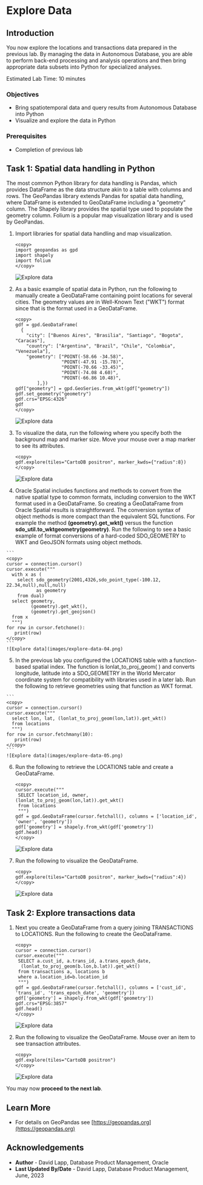 # Explore Data

## Introduction

You now explore the locations and transactions data prepared in the previous lab. By managing the data in Autonomous Database, you are able to perform back-end processing and analysis operations and then bring appropriate data subsets into Python for specialized analyses. 

Estimated Lab Time: 10 minutes

### Objectives

* Bring spatiotemporal data and query results from Autonomous Database into Python
* Visualize and explore the data in Python

### Prerequisites

* Completion of previous lab

## Task 1: Spatial data handling in Python

The most common Python library for data handling is Pandas, which provides DataFrame as the data structure akin to a table with columns and rows. The GeoPandas library extends Pandas for spatial data handling, where DataFrame is extended to GeoDataFrame including a "geometry" column. The Shapely library provides the spatial type used to populate the geometry column. Folium is a popular map visualization library and is used by GeoPandas.

1. Import libraries for spatial data handling and map visualization. 

    ```
    <copy>
    import geopandas as gpd
    import shapely
    import folium
    </copy>
    ```
    ![Explore data](images/explore-data-01.png) 

2.  As a basic example of spatial data in Python, run the following to manually create a GeoDataFrame containing point locations for several cities. The geometry values are in Well-Known Text ("WKT") format since that is the format used in a GeoDataFrame.

    ```
    <copy>
    gdf = gpd.GeoDataFrame(
      {
        "city": ["Buenos Aires", "Brasilia", "Santiago", "Bogota", "Caracas"],
        "country": ["Argentina", "Brazil", "Chile", "Colombia", "Venezuela"],
        "geometry": ["POINT(-58.66 -34.58)",
                     "POINT(-47.91 -15.78)",
                     "POINT(-70.66 -33.45)",
                     "POINT(-74.08 4.60)",
                     "POINT(-66.86 10.48)",
            ],})
    gdf["geometry"] = gpd.GeoSeries.from_wkt(gdf["geometry"])
    gdf.set_geometry("geometry")
    gdf.crs="EPSG:4326"
    gdf
    </copy>
    ```

    ![Explore data](images/explore-data-02.png) 

3.  To visualize the data, run the following where you specify both the background map and marker size. Move your mouse over a map marker to see its attributes.

    ```
    <copy>
    gdf.explore(tiles="CartoDB positron", marker_kwds={"radius":8})
    </copy>
    ```
    ![Explore data](images/explore-data-03.png) 

4.   Oracle Spatial includes functions and methods to convert from the native spatial type to common formats, including conversion to the WKT format used in a GeoDataFrame. So creating a GeoDataFrame from Oracle Spatial results is straightforward. The conversion syntax of object methods is more compact than the equivalent SQL functions. For example the method **(geometry).get\_wkt()** versus the function **sdo\_util.to_wktgeometry(geometry)**. Run the following to see a basic example of format conversions of a hard-coded SDO\_GEOMETRY to WKT and GeoJSON formats using object methods.


    ```
    <copy>
    cursor = connection.cursor()
    cursor.execute("""
      with x as (
        select sdo_geometry(2001,4326,sdo_point_type(-100.12, 22.34,null),null,null) 
               as geometry
        from dual)
      select geometry, 
             (geometry).get_wkt(), 
             (geometry).get_geojson()
      from x
      """)
    for row in cursor.fetchone():
       print(row)
    </copy>
    ```
    ![Explore data](images/explore-data-04.png) 

5.   In the previous lab you configured the LOCATIONS table with a function-based spatial index. The function is lonlat\_to\_proj\_geom( ) and converts longitude, latitude into a SDO\_GEOMETRY in the World Mercator coordinate system for compatibility with libraries used in a later lab.  Run the following to retrieve geometries using that function as WKT format. 

    ```
    <copy>
    cursor = connection.cursor()
    cursor.execute("""
      select lon, lat, (lonlat_to_proj_geom(lon,lat)).get_wkt()
      from locations
      """)
    for row in cursor.fetchmany(10):
       print(row)
    </copy>
    ```
    ![Explore data](images/explore-data-05.png) 


6.  Run the following to retrieve the LOCATIONS table and create a GeoDataFrame.
     ```
     <copy>
     cursor.execute("""
      SELECT location_id, owner, (lonlat_to_proj_geom(lon,lat)).get_wkt()
      from locations
      """)
     gdf = gpd.GeoDataFrame(cursor.fetchall(), columns = ['location_id', 'owner', 'geometry'])
     gdf['geometry'] = shapely.from_wkt(gdf['geometry'])
     gdf.head()
     </copy>
     ```

    ![Explore data](images/explore-data-06.png) 

6.  Run the following to visualize the GeoDataFrame.
     ```
     <copy>
     gdf.explore(tiles="CartoDB positron", marker_kwds={"radius":4})
     </copy>
     ```

    ![Explore data](images/explore-data-07.png) 


## Task 2: Explore transactions data


1.  Next you create a GeoDataFrame from a query joining TRANSACTIONS to LOCATIONS. Run the following to create the GeoDataFrame.

    ```
    <copy>
    cursor = connection.cursor()
    cursor.execute("""
     SELECT a.cust_id, a.trans_id, a.trans_epoch_date, 
      (lonlat_to_proj_geom(b.lon,b.lat)).get_wkt() 
     from transactions a, locations b
     where a.location_id=b.location_id
     """)
    gdf = gpd.GeoDataFrame(cursor.fetchall(), columns = ['cust_id', 'trans_id', 'trans_epoch_date', 'geometry'])
    gdf['geometry'] = shapely.from_wkt(gdf['geometry'])
    gdf.crs="EPSG:3857"
    gdf.head()
    </copy>
    ```

    ![Explore data](images/explore-data-08.png) 

2.  Run the following to visualize the GeoDataFrame. Mouse over an item to see transaction attributes.

    ```
    <copy>
    gdf.explore(tiles="CartoDB positron") 
    </copy>
    ```
    ![Explore data](images/explore-data-09.png) 


You may now **proceed to the next lab**.

## Learn More
* For details on GeoPandas see [https://geopandas.org](https://geopandas.org)

## Acknowledgements

- **Author** - David Lapp, Database Product Management, Oracle
- **Last Updated By/Date** - David Lapp, Database Product Management, June, 2023

